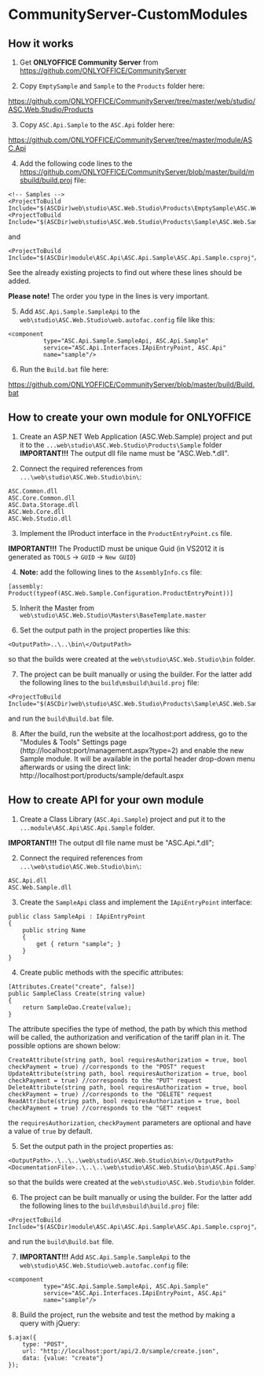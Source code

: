 # CommunityServer-CustomModules

## How it works

1. Get **ONLYOFFICE Community Server** from https://github.com/ONLYOFFICE/CommunityServer 

2. Copy `EmptySample` and `Sample` to the `Products` folder here:

https://github.com/ONLYOFFICE/CommunityServer/tree/master/web/studio/ASC.Web.Studio/Products

3. Copy `ASC.Api.Sample` to the `ASC.Api` folder here:

https://github.com/ONLYOFFICE/CommunityServer/tree/master/module/ASC.Api

4. Add the following code lines to the https://github.com/ONLYOFFICE/CommunityServer/blob/master/build/msbuild/build.proj file:
```
<!-- Samples -->
<ProjectToBuild Include="$(ASCDir)web\studio\ASC.Web.Studio\Products\EmptySample\ASC.Web.EmptySample.csproj"/>
<ProjectToBuild Include="$(ASCDir)web\studio\ASC.Web.Studio\Products\Sample\ASC.Web.Sample.csproj"/>
```
and
```
<ProjectToBuild Include="$(ASCDir)module\ASC.Api\ASC.Api.Sample\ASC.Api.Sample.csproj"/>
```
See the already existing projects to find out where these lines should be added.

**Please note!** The order you type in the lines is very important.

5. Add `ASC.Api.Sample.SampleApi` to the `web\studio\ASC.Web.Studio\web.autofac.config` file like this:
```
<component
          type="ASC.Api.Sample.SampleApi, ASC.Api.Sample"
          service="ASC.Api.Interfaces.IApiEntryPoint, ASC.Api"
          name="sample"/>
```

6. Run the `Build.bat` file here:

https://github.com/ONLYOFFICE/CommunityServer/blob/master/build/Build.bat

## How to create your own module for ONLYOFFICE

1. Create an ASP.NET Web Application (ASC.Web.Sample) project
and put it to the `...web\studio\ASC.Web.Studio\Products\Sample` folder
**IMPORTANT!!!** The output dll file name must be "ASC.Web.*.dll".

2. Connect the required references from `...\web\studio\ASC.Web.Studio\bin\`:
```
ASC.Common.dll
ASC.Core.Common.dll
ASC.Data.Storage.dll
ASC.Web.Core.dll
ASC.Web.Studio.dll
```

3. Implement the IProduct interface in the `ProductEntryPoint.cs` file.

**IMPORTANT!!!** The ProductID must be unique Guid (in VS2012 it is generated as `TOOLS` -> `GUID` -> `New GUID`)

4. **Note:** add the following lines to the `AssemblyInfo.cs` file:
```
[assembly: Product(typeof(ASC.Web.Sample.Configuration.ProductEntryPoint))]
```

5. Inherit the Master from `web\studio\ASC.Web.Studio\Masters\BaseTemplate.master`

6. Set the output path in the project properties like this:
```
<OutputPath>..\..\bin\</OutputPath>
```
so that the builds were created at the `web\studio\ASC.Web.Studio\bin` folder.

7. The project can be built manually or using the builder.
For the latter add the following lines to the `build\msbuild\build.proj` file:
```
<ProjectToBuild Include="$(ASCDir)web\studio\ASC.Web.Studio\Products\Sample\ASC.Web.Sample.csproj"/>
```
and run the `build\Build.bat` file.

8. After the build, run the website at the localhost:port address,
go to the "Modules & Tools" Settings page (http://localhost:port/management.aspx?type=2)
and enable the new Sample module.
It will be available in the portal header drop-down menu afterwards
or using the direct link: http://localhost:port/products/sample/default.aspx

## How to create API for your own module

1. Create a Class Library (`ASC.Api.Sample`) project
and put it to the `...module\ASC.Api\ASC.Api.Sample` folder.

**IMPORTANT!!!** The output dll file name must be "ASC.Api.*.dll";

2. Connect the required references from `...\web\studio\ASC.Web.Studio\bin\`:
```
ASC.Api.dll
ASC.Web.Sample.dll
```

3. Create the `SampleApi` class and implement the `IApiEntryPoint` interface:
```
public class SampleApi : IApiEntryPoint
{
    public string Name
    {
        get { return "sample"; }
    }
}
```

4. Create public methods with the specific attributes:
```
[Attributes.Create("create", false)]
public SampleClass Create(string value)
{
    return SampleDao.Create(value);
}
```
The attribute specifies the type of method, the path by which this method will be called, the authorization and verification of the tariff plan in it.
The possible options are shown below:
```
CreateAttribute(string path, bool requiresAuthorization = true, bool checkPayment = true) //corresponds to the "POST" request
UpdateAttribute(string path, bool requiresAuthorization = true, bool checkPayment = true) //corresponds to the "PUT" request
DeleteAttribute(string path, bool requiresAuthorization = true, bool checkPayment = true) //corresponds to the "DELETE" request
ReadAttribute(string path, bool requiresAuthorization = true, bool checkPayment = true) //corresponds to the "GET" request
```
the `requiresAuthorization`, `checkPayment` parameters are optional and have a value of `true` by default.

5. Set the output path in the project properties as:
```
<OutputPath>..\..\..\web\studio\ASC.Web.Studio\bin\</OutputPath>
<DocumentationFile>..\..\..\web\studio\ASC.Web.Studio\bin\ASC.Api.Sample.XML</DocumentationFile>
```
so that the builds were created at the `web\studio\ASC.Web.Studio\bin` folder.

6. The project can be built manually or using the builder.
For the latter add the following lines to the `build\msbuild\build.proj` file:
```
<ProjectToBuild Include="$(ASCDir)module\ASC.Api\ASC.Api.Sample\ASC.Api.Sample.csproj"/>
```
and run the `build\Build.bat` file.

7. **IMPORTANT!!!** Add `ASC.Api.Sample.SampleApi` to the `web\studio\ASC.Web.Studio\web.autofac.config` file:
```
<component
          type="ASC.Api.Sample.SampleApi, ASC.Api.Sample"
          service="ASC.Api.Interfaces.IApiEntryPoint, ASC.Api"
          name="sample"/>
```

8. Build the project, run the website and test the method by making a query with jQuery:
```
$.ajax({
    type: "POST",
    url: "http://localhost:port/api/2.0/sample/create.json",
    data: {value: "create"}
});
```
